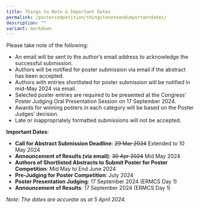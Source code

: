```yaml
---
title: Things to Note & Important Dates
permalink: /postercompetition/thingstonoteandimportantdates/
description: ""
variant: markdown
---
```

Please take note of the following:

* An email will be sent to the author’s email address to acknowledge the successful submission.
* Authors will be notified for poster submission via email if the abstract has been accepted.
* Authors with entries shortlisted for poster submission will be notified in mid-May 2024 via email.
* Selected poster entries are required to be presented at the Congress’ Poster Judging Oral Presentation Session on 17 September 2024.
* Awards for winning posters in each category will be based on the Poster Judges’ decision.
* Late or inappropriately formatted submissions will not be accepted.

**Important Dates**:
* **Call for Abstract Submission Deadline**: ~~29 Mar 2024~~ Extended to 10 May 2024
* **Announcement of Results (via email)**: ~~30 Apr 2024~~ Mid May 2024
* **Authors of Shortlisted Abstracts to Submit Poster for Poster Competition**: Mid May to End June 2024
* **Pre-Judging for Poster Competition**: July 2024
* **Poster Presentation Judging**: 17 September 2024 (ERMCS Day 1)
* **Announcement of Results**: 17 September 2024 (ERMCS Day 1)

*Note: The dates are accurate as at 5 April 2024.*